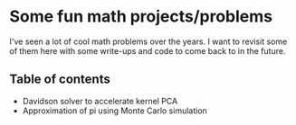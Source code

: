 # Some fun math projects/problems

I've seen a lot of cool math problems over the years. 
I want to revisit some of them here with some write-ups and code to come back to in the future. 

## Table of contents
* Davidson solver to accelerate kernel PCA
* Approximation of pi using Monte Carlo simulation
